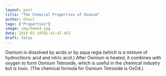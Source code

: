 ```yaml
---
layout: post
title: "The Chemical Properties of Osmium"
author: Ghost
tags: ["Properties"]
image: img/demo4.jpg
date: 2019-02-10T01:41:47.45Z
draft: false
---
```


Osmium is dissolved by acids or by aqua regia (which is a mixture of hydrochloric acid and nitric acid.) After Osmium is heated, it combines with oxygen to form Osmium Tetroxide, which is useful in the chemical industry but is toxic. (The chemical formula for Osmium Tetroxide is OsO4.)
